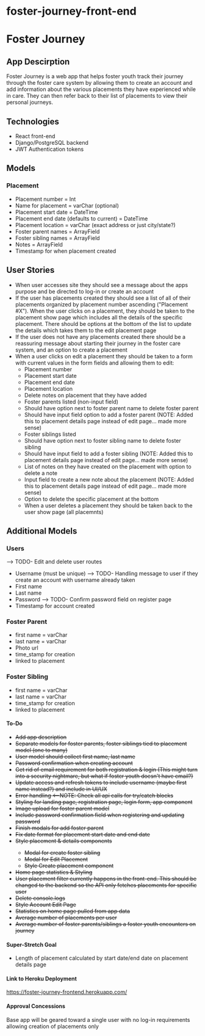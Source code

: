 # foster-journey-front-end
<h1>Foster Journey</h1>

<h2>App Descirption</h2>
<p>Foster Journey is a web app that helps foster youth track their journey through the foster care system by allowing them to create an account and add information about the various placements they have experienced while in care. They can then refer back to their list of placements to view their personal journeys.</p>

<h2>Technologies</h2>
<ul>
	<li>React front-end</li>
	<li>Django/PostgreSQL backend</li>
	<li>JWT Authentication tokens</li>
</ul>

<h2>Models</h2>
<h3>Placement</h3>
<ul>
	<li>Placement number = Int</li>
	<li>Name for placement = varChar (optional)</li>
	<li>Placement start date = DateTime</li>
	<li>Placement end date (defaults to current) = DateTime</li>
	<li>Placement location = varChar (exact address or just city/state?)</li>
	<li>Foster parent names = ArrayField</li>
	<li>Foster sibling names = ArrayField</li>
	<li>Notes = ArrayField</li>
	<li>Timestamp for when placement created</li>
</ul>


<h2>User Stories</h2>
<ul>
	<li>When user accesses site they should see a message about the apps purpose and be directed to log-in or create an account</li>
	<li>If the user has placements created they should see a list of all of their placements organized by placement number ascending ("Placement #X"). When the user clicks on a placement, they should be taken to the placement show page which includes all the details of the specific placement. There should be options at the bottom of the list to update the details which takes them to the edit placement page</li>
	<li>If the user does not have any placements created there should be a reassuring message about starting their journey in the foster care system, and an option to create a placement</li>
	<li>When a user clicks on edit a placement they should be taken to a form with current values in the form fields and allowing them to edit:
		<ul>
			<li>Placement number</li>
			<li>Placement start date</li>
			<li>Placement end date</li>
			<li>Placement location</li>
    		<li>Delete notes on placement that they have added</li>
			<li>Foster parents listed (non-input field)</li>
			<li>Should have option next to foster parent name to delete foster parent</li>
			<li>Should have input field option to add a foster parent (NOTE: Added this to placement details page instead of edit page... made more sense)</li>
			<li>Foster siblings listed</li>
			<li>Should have option next to foster sibling name to delete foster sibling</li>
			<li>Should have input field to add a foster sibling (NOTE: Added this to placement details page instead of edit page... made more sense)</li>
			<li>List of notes on they have created on the placement with option to delete a note</li>
			<li>Input field to create a new note about the placement (NOTE: Added this to placement details page instead of edit page... made more sense)</li>
			<li>Option to delete the specific placement at the bottom</li>
			<li>When a user deletes a placement they should be taken back to the user show page (all placemnts)</li>
		</ul>
</ul>

<h2>Additional Models</h2>
<h3>Users</h3> <p>--> TODO- Edit and delete user routes</p>
<ul>
	<li>Username (must be unique) --> TODO- Handling message to user if they create an account with username already taken</li>
	<li>First name</li>
	<li>Last name</li>
	<li>Password --> TODO- Confirm password field on register page</li>
	<li>Timestamp for account created</li>
</ul>

<h3>Foster Parent</h3>
<ul>
	<li>first name = varChar</li>
	<li>last name = varChar</li>
	<li>Photo url</li>
	<li>time_stamp for creation</li>
	<li>linked to placement</li>
</ul>

<h3>Foster Sibling</h3>
<ul>
	<li>first name = varChar</li>
	<li>last name = varChar</li>
	<li>time_stamp for creation</li>
	<li>linked to placement</li>
</ul>

<h4>To-Do</h4>
<ul>
	<s><li>Add app description</li></s>
	<s><li>Separate models for foster parents, foster siblings tied to placement model (one to many)</li></s>
	<s><li>User model should collect first name, last name</li></s>
	<s><li>Password confirmation when creating account</li></s>
	<s><li>Get rid of email requirement for both registration & login (This might turn into a security nightmare, but what if foster youth doesn't have email?)</li></s>
	<s><li>Update access and refresh tokens to include username (maybe first name instead?) and include in UI/UX</li></s>
	<s><li>Error handling <--NOTE: Check all api calls for try/catch blocks</li></s>
	<s><li>Styling for landing page, registration page, login form, app component</li></s>
	<s><li>Image upload for foster parent model</li></s>
	<s><li>Include password confirmation field when registering and updating password</li></s>
	<s><li>Finish modals for add foster parent</li></s>
	<s><li>Fix date format for placement start date and end date</li></s>
	<s><li>Style placement & details components</li></s>
	<ul>
		<s><li>Modal for create foster sibling</li></s>
		<s><li>Modal for Edit Placement</li></s>
		<s><li>Style Create placement component</li></s>
	</ul>
	<s><li>Home page statistics & Styling</li></s>
	<s><li>User placement filter currently happens in the front-end. This should be changed to the backend so the API only fetches placements for specific user</li></s>
	<s><li>Delete console.logs</li></s>
	<s><li>Style Account Edit Page</li></s>
	<s><li>Statistics on home page pulled from app data</li></s>
	<s><li>Average number of placements per user</li></s>
	<s><li>Average number of foster parents/siblings a foster youth encounters on journey</li></s>
</ul>
	
<h4>Super-Stretch Goal</h4>
<ul>
	<li>Length of placement calculated by start date/end date on placement details page</li>
</ul>


<h4>Link to Heroku Deployment</h4>
<a href="https://foster-journey-frontend.herokuapp.com/">https://foster-journey-frontend.herokuapp.com/</a>


<h4>Approval Concessions</h4>
<p>Base app will be geared toward a single user with no log-in requirements allowing creation of placements only</p>